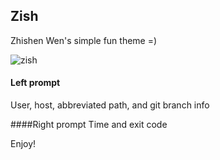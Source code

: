 ## Zish

Zhishen Wen's simple fun theme =)

![zish](https://raw.githubusercontent.com/bpinto/oh-my-fish/master/themes/zish/zish_preview.png)

#### Left prompt
User, host, abbreviated path, and git branch info

####Right prompt
Time and exit code

Enjoy!
